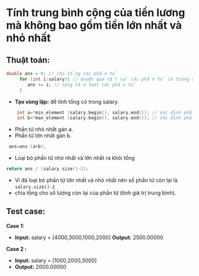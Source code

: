 # Tính trung bình cộng của tiền lương mà không bao gồm tiền lớn nhất và nhỏ nhất
## Thuật toán:
```cpp
double ans = 0; // cho tổng các phần tử 
     for (int i:salary){ // duyệt qua tất cả các phần tử có trong salary
        ans += i; // cộng lần lượt các phần tử 
     }
```
- **Tạo vòng lặp:** để tính tổng có trong salary.
```cpp
    int a=*min_element (salary.begin(), salary.end()); // xác định phần tử nhỏ nhất
    int b=*max_element (salary.begin(), salary.end()); // xác định phần tử lớn nhất
```
- Phần tử nhỏ nhất gán a.
- Phần tử lớn nhất gán b.
```cpp
 ans=ans-(a+b);
```
- Loại bỏ phần tử nhỏ nhất và lớn nhất ra khỏi tổng
```cpp
return ans / (salary.size()-2);
```
- Vì đã loại bỏ phần tử lớn nhất và nhỏ nhất nên số phần tử còn lại là ``` salary.size()-2 ```
- chia tổng cho số lượng còn lại của phần tử (tính giá trị trung bình).
## Test case:
**Case 1:**
- **Input:** salary = [4000,3000,1000,2000]
**Output:** 2500.00000
  
**Case 2 :**
- **Input:** salary = [1000,2000,3000]
- **Output:** 2000.00000
